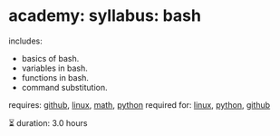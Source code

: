 # academy: syllabus: bash

includes:
- basics of bash.
- variables in bash.
- functions in bash.
- command substitution.

requires: [github](./github.md), [linux](./linux.md), [math](./math.md), [python](./python.md)
required for: [linux](./linux.md), [python](./python.md), [github](./github.md)

⏳ duration: 3.0 hours

